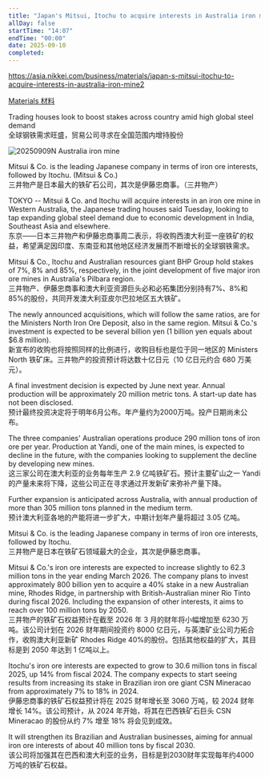```yaml
---
title: "Japan's Mitsui, Itochu to acquire interests in Australia iron mine"
allDay: false
startTime: "14:07"
endTime: "00:00"
date: 2025-09-10
completed:
---
```


https://asia.nikkei.com/business/materials/japan-s-mitsui-itochu-to-acquire-interests-in-australia-iron-mine2

[Materials 材料](https://asia.nikkei.com/business/materials)

Trading houses look to boost stakes across country amid high global steel demand  
全球钢铁需求旺盛，贸易公司寻求在全国范围内增持股份

![20250909N Australia iron mine](https://www.ft.com/__origami/service/image/v2/images/raw/https%3A%2F%2Fcms-image-bucket-productionv3-ap-northeast-1-a7d2.s3.ap-northeast-1.amazonaws.com%2Fimages%2F5%2F7%2F8%2F2%2F11452875-8-eng-GB%2F94214af6bc9f-.PNG?width=780&fit=cover&gravity=faces&dpr=2&quality=medium&source=nar-cms&format=auto)

Mitsui & Co. is the leading Japanese company in terms of iron ore interests, followed by Itochu. (Mitsui & Co.)  
三井物产是日本最大的铁矿石公司，其次是伊藤忠商事。（三井物产）

TOKYO -- Mitsui & Co. and Itochu will acquire interests in an iron ore mine in Western Australia, the Japanese trading houses said Tuesday, looking to tap expanding global steel demand due to economic development in India, Southeast Asia and elsewhere.  
东京——日本三井物产和伊藤忠商事周二表示，将收购西澳大利亚一座铁矿的权益，希望满足因印度、东南亚和其他地区经济发展而不断增长的全球钢铁需求。

Mitsui & Co., Itochu and Australian resources giant BHP Group hold stakes of 7%, 8% and 85%, respectively, in the joint development of five major iron ore mines in Australia's Pilbara region.  
三井物产、伊藤忠商事和澳大利亚资源巨头必和必拓集团分别持有7%、8%和85%的股份，共同开发澳大利亚皮尔巴拉地区五大铁矿。

The newly announced acquisitions, which will follow the same ratios, are for the Ministers North Iron Ore Deposit, also in the same region. Mitsui & Co.'s investment is expected to be several billion yen (1 billion yen equals about $6.8 million).  
新宣布的收购也将按照同样的比例进行，收购目标也是位于同一地区的 Ministers North 铁矿床。三井物产的投资预计将达数十亿日元（10 亿日元约合 680 万美元）。

A final investment decision is expected by June next year. Annual production will be approximately 20 million metric tons. A start-up date has not been disclosed.  
预计最终投资决定将于明年6月公布。年产量约为2000万吨。投产日期尚未公布。

The three companies' Australian operations produce 290 million tons of iron ore per year. Production at Yandi, one of the main mines, is expected to decline in the future, with the companies looking to supplement the decline by developing new mines.  
这三家公司在澳大利亚的业务每年生产 2.9 亿吨铁矿石。预计主要矿山之一 Yandi 的产量未来将下降，这些公司正在寻求通过开发新矿来弥补产量下降。

Further expansion is anticipated across Australia, with annual production of more than 305 million tons planned in the medium term.  
预计澳大利亚各地的产能将进一步扩大，中期计划年产量将超过 3.05 亿吨。

Mitsui & Co. is the leading Japanese company in terms of iron ore interests, followed by Itochu.  
三井物产是日本在铁矿石领域最大的企业，其次是伊藤忠商事。

Mitsui & Co.'s iron ore interests are expected to increase slightly to 62.3 million tons in the year ending March 2026. The company plans to invest approximately 800 billion yen to acquire a 40% stake in a new Australian mine, Rhodes Ridge, in partnership with British-Australian miner Rio Tinto during fiscal 2026. Including the expansion of other interests, it aims to reach over 100 million tons by 2050.  
三井物产的铁矿石权益预计在截至 2026 年 3 月的财年将小幅增加至 6230 万吨。该公司计划在 2026 财年期间投资约 8000 亿日元，与英澳矿业公司力拓合作，收购澳大利亚新矿 Rhodes Ridge 40%的股份。包括其他权益的扩大，其目标是到 2050 年达到 1 亿吨以上。

Itochu's iron ore interests are expected to grow to 30.6 million tons in fiscal 2025, up 14% from fiscal 2024. The company expects to start seeing results from increasing its stake in Brazilian iron ore giant CSN Mineracao from approximately 7% to 18% in 2024.  
伊藤忠商事的铁矿石权益预计将在 2025 财年增长至 3060 万吨，较 2024 财年增长 14%。该公司预计，从 2024 年开始，将其在巴西铁矿石巨头 CSN Mineracao 的股份从约 7% 增至 18% 将会见到成效。

It will strengthen its Brazilian and Australian businesses, aiming for annual iron ore interests of about 40 million tons by fiscal 2030.  
该公司将加强其在巴西和澳大利亚的业务，目标是到2030财年实现每年约4000万吨的铁矿石权益。